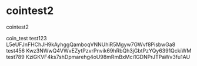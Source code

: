 # cointest2
cointest2

coin_test
test123 L5eUFJnFHChJH9kAyhggQamboqVNNUhiR5Mgyw7GWvf8PisbwGa8 test456 Kwz3NWwQ4VWvEZytPzvrPnvik69hRbQh3jGbtPzYQy6391QckiWM test789 KziGKVF4ks7shDpmarehg4oU98mRmBxMci1GDNPrJTPaWv3fu1AU
